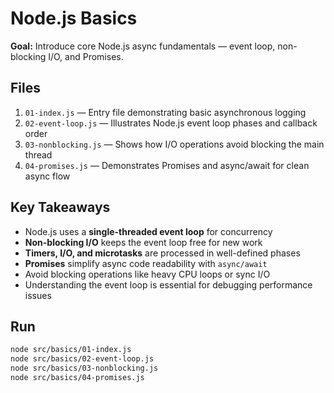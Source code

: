 # Node.js Basics

**Goal:** Introduce core Node.js async fundamentals — event loop, non-blocking I/O, and Promises.

## Files
1. `01-index.js` — Entry file demonstrating basic asynchronous logging  
2. `02-event-loop.js` — Illustrates Node.js event loop phases and callback order  
3. `03-nonblocking.js` — Shows how I/O operations avoid blocking the main thread  
4. `04-promises.js` — Demonstrates Promises and async/await for clean async flow

## Key Takeaways
- Node.js uses a **single-threaded event loop** for concurrency  
- **Non-blocking I/O** keeps the event loop free for new work  
- **Timers, I/O, and microtasks** are processed in well-defined phases  
- **Promises** simplify async code readability with `async/await`  
- Avoid blocking operations like heavy CPU loops or sync I/O  
- Understanding the event loop is essential for debugging performance issues  

## Run
```bash
node src/basics/01-index.js
node src/basics/02-event-loop.js
node src/basics/03-nonblocking.js
node src/basics/04-promises.js
```